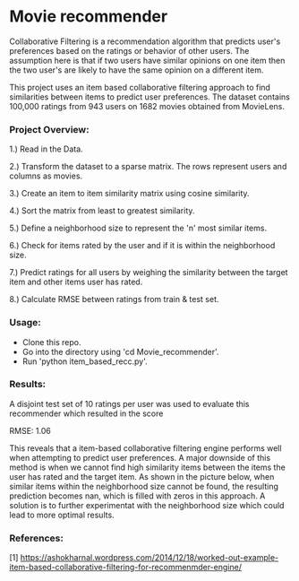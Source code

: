 # Movie recommender
Collaborative Filtering is a recommendation algorithm that predicts user's preferences based on the ratings or behavior of other users. The assumption here is that if two users have similar opinions on one item then the two user's are likely to have the same opinion on a different item. 

This project uses an item based collaborative filtering approach to find similarities between items to predict user preferences. The dataset contains 100,000 ratings from 943 users on 1682 movies obtained from MovieLens.

### Project Overview:

1.) Read in the Data.

2.) Transform the dataset to a sparse matrix. The rows represent users and columns as movies.

3.) Create an item to item similarity matrix using cosine similarity.

4.) Sort the matrix from least to greatest similarity.

5.) Define a neighborhood size to represent the 'n' most similar items.

6.) Check for items rated by the user and if it is within the neighborhood size.

7.) Predict ratings for all users by weighing the similarity between the target item and other items user has rated.

8.) Calculate RMSE between ratings from train & test set.

### Usage:

* Clone this repo.
* Go into the directory using 'cd Movie_recommender'.
* Run 'python item_based_recc.py'.

### Results:
A disjoint test set of 10 ratings per user was used to evaluate this recommender which resulted in the score

RMSE: 1.06

This reveals that a item-based collaborative filtering engine performs well when attempting to predict user preferences. A major downside of this method is when we cannot find high similarity items between the items the user has rated and the target item. As shown in the picture below, when similar items within the neighborhood size cannot be found, the resulting prediction becomes nan, which is filled with zeros in this approach. A solution is to further experimentat with the neighborhood size which could lead to more optimal results.



### References:

[1] https://ashokharnal.wordpress.com/2014/12/18/worked-out-example-item-based-collaborative-filtering-for-recommenmder-engine/
